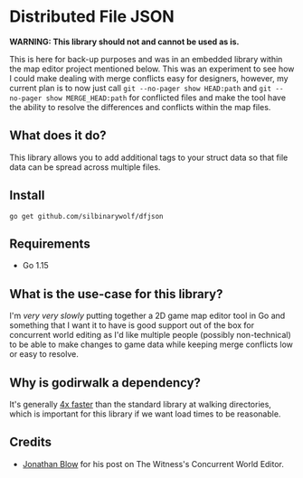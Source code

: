 # Distributed File JSON

**WARNING: This library should not and cannot be used as is.**

This is here for back-up purposes and was in an embedded library within the map editor project mentioned below. This was an experiment to see how I could make dealing with merge conflicts easy for designers, however, my current plan is to now just call `git --no-pager show HEAD:path` and `git --no-pager show MERGE_HEAD:path` for conflicted files and make the tool have the ability to resolve the differences and conflicts within the map files.

## What does it do?

This library allows you to add additional tags to your struct data so that file data can be spread across multiple files.

## Install

```
go get github.com/silbinarywolf/dfjson
```

## Requirements

- Go 1.15

## What is the use-case for this library?

I'm *very very slowly* putting together a 2D game map editor tool in Go and something that I want it to have is good support out of the box for concurrent world editing as I'd like multiple people (possibly non-technical) to be able to make changes to game data while keeping merge conflicts low or easy to resolve.

## Why is godirwalk a dependency?

It's generally [4x faster](https://github.com/karrick/godirwalk#its-faster-than-filepathwalk) than the standard library at walking directories, which is important for this library if we want load times to be reasonable.

## Credits

- [Jonathan Blow](https://www.gamasutra.com/view/news/128846/Indepth_Concurrent_World_Editing_On_The_Cheap.php) for his post on The Witness's Concurrent World Editor.
